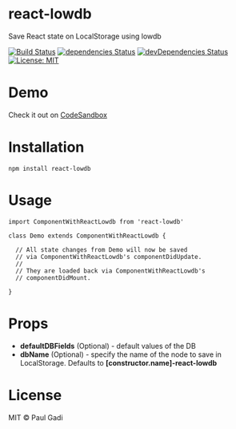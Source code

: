 # react-lowdb

Save React state on LocalStorage using lowdb

[![Build Status](https://travis-ci.org/polats/react-lowdb.svg?branch=master)](https://travis-ci.org/polats/react-lowdb)
[![dependencies Status](https://david-dm.org/polats/react-lowdb/status.svg)](https://david-dm.org/polats/react-lowdb)
[![devDependencies Status](https://david-dm.org/polats/react-lowdb/dev-status.svg)](https://david-dm.org/polats/react-lowdb?type=dev)
[![License: MIT](https://img.shields.io/badge/License-MIT-blue.svg)](https://opensource.org/licenses/MIT)

# Demo

Check it out on [CodeSandbox](https://codesandbox.io/s/github/polats/react-lowdb)

# Installation

```
npm install react-lowdb

```

# Usage
```
import ComponentWithReactLowdb from 'react-lowdb'

class Demo extends ComponentWithReactLowdb {

  // All state changes from Demo will now be saved
  // via ComponentWithReactLowdb's componentDidUpdate.
  //
  // They are loaded back via ComponentWithReactLowdb's
  // componentDidMount.

}
```

# Props

* **defaultDBFields** (Optional) - default values of the DB
* **dbName** (Optional) - specify the name of the node to save in LocalStorage. Defaults to __[constructor.name]-react-lowdb__

# License

MIT © Paul Gadi
